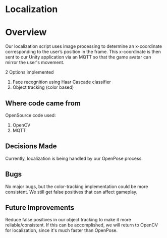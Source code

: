 # Localization

# Overview
Our localization script uses image processing to determine an x-coordinate corresponding to the user’s position in the frame. This x-coordinate is then sent to our Unity application via an MQTT so that the game avatar can mirror the user's movement.

2 Options implemented
1. Face recognition using Haar Cascade classifier
2. Object tracking (color based)
 
## Where code came from
OpenSource code used:
1. OpenCV
2. MQTT
 
## Decisions Made
Currently, localization is being handled by our OpenPose process.
 
## Bugs
No major bugs, but the color-tracking implementation could be more consistent. We still get false positives that can affect gameplay.
 
## Future Improvements
Reduce false positives in our object tracking to make it more reliable/consistent. If this can be accomplished, we will return to OpenCV for localization, since it's much faster than OpenPose.
